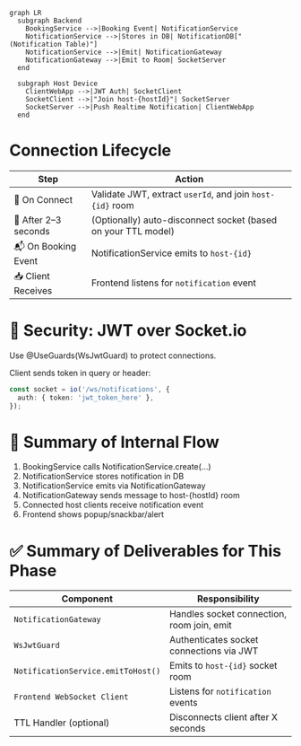 ```mermaid
graph LR
  subgraph Backend
    BookingService -->|Booking Event| NotificationService
    NotificationService -->|Stores in DB| NotificationDB["(Notification Table)"]
    NotificationService -->|Emit| NotificationGateway
    NotificationGateway -->|Emit to Room| SocketServer
  end

  subgraph Host Device
    ClientWebApp -->|JWT Auth| SocketClient
    SocketClient -->|"Join host-{hostId}"| SocketServer
    SocketServer -->|Push Realtime Notification| ClientWebApp
  end
```

# Connection Lifecycle

| Step                 | Action                                                        |
| -------------------- | ------------------------------------------------------------- |
| 🔐 On Connect        | Validate JWT, extract `userId`, and join `host-{id}` room     |
| 🛑 After 2–3 seconds | (Optionally) auto-disconnect socket (based on your TTL model) |
| 📬 On Booking Event  | NotificationService emits to `host-{id}`                      |
| 📥 Client Receives   | Frontend listens for `notification` event                     |

# 🔐 Security: JWT over Socket.io

Use @UseGuards(WsJwtGuard) to protect connections.

Client sends token in query or header:

```ts
const socket = io('/ws/notifications', {
  auth: { token: 'jwt_token_here' },
});
```

# 🧠 Summary of Internal Flow

1. BookingService calls NotificationService.create(...)
2. NotificationService stores notification in DB
3. NotificationService emits via NotificationGateway
4. NotificationGateway sends message to host-{hostId} room
5. Connected host clients receive notification event
6. Frontend shows popup/snackbar/alert

# ✅ Summary of Deliverables for This Phase

| Component                          | Responsibility                             |
| ---------------------------------- | ------------------------------------------ |
| `NotificationGateway`              | Handles socket connection, room join, emit |
| `WsJwtGuard`                       | Authenticates socket connections via JWT   |
| `NotificationService.emitToHost()` | Emits to `host-{id}` socket room           |
| `Frontend WebSocket Client`        | Listens for `notification` events          |
| TTL Handler (optional)             | Disconnects client after X seconds         |
